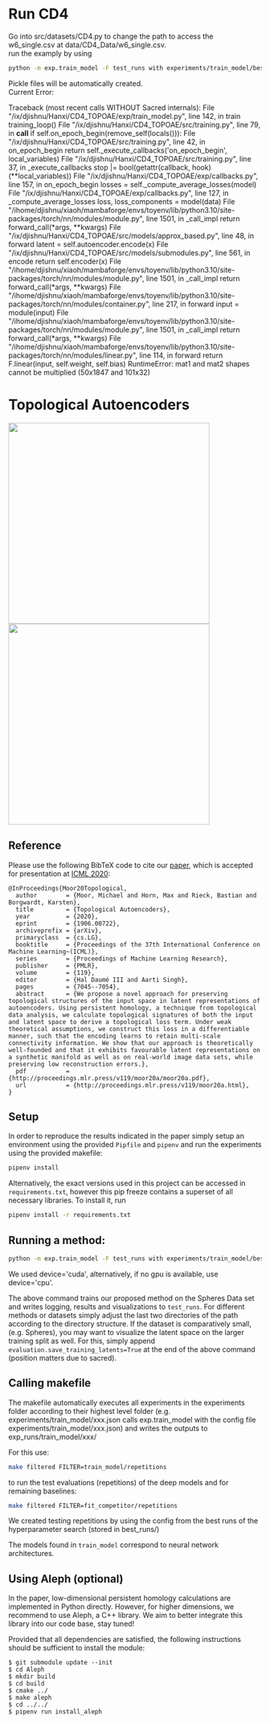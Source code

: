 # Run CD4
Go into src/datasets/CD4.py to change the path to access the w6_single.csv at data/CD4_Data/w6_single.csv. <br>
run the examply by using 
```bash
python -m exp.train_model -F test_runs with experiments/train_model/best_runs/CD4/TopoRegEdgeSymmetric.json device='cuda'   
```  

Pickle files will be automatically created. <br>
Current Error: 

Traceback (most recent calls WITHOUT Sacred internals):
  File "/ix/djishnu/Hanxi/CD4_TOPOAE/exp/train_model.py", line 142, in train
    training_loop()
  File "/ix/djishnu/Hanxi/CD4_TOPOAE/src/training.py", line 79, in __call__
    if self.on_epoch_begin(remove_self(locals())):
  File "/ix/djishnu/Hanxi/CD4_TOPOAE/src/training.py", line 42, in on_epoch_begin
    return self._execute_callbacks('on_epoch_begin', local_variables)
  File "/ix/djishnu/Hanxi/CD4_TOPOAE/src/training.py", line 37, in _execute_callbacks
    stop |= bool(getattr(callback, hook)(**local_variables))
  File "/ix/djishnu/Hanxi/CD4_TOPOAE/exp/callbacks.py", line 157, in on_epoch_begin
    losses = self._compute_average_losses(model)
  File "/ix/djishnu/Hanxi/CD4_TOPOAE/exp/callbacks.py", line 127, in _compute_average_losses
    loss, loss_components = model(data)
  File "/ihome/djishnu/xiaoh/mambaforge/envs/toyenv/lib/python3.10/site-packages/torch/nn/modules/module.py", line 1501, in _call_impl
    return forward_call(*args, **kwargs)
  File "/ix/djishnu/Hanxi/CD4_TOPOAE/src/models/approx_based.py", line 48, in forward
    latent = self.autoencoder.encode(x)
  File "/ix/djishnu/Hanxi/CD4_TOPOAE/src/models/submodules.py", line 561, in encode
    return self.encoder(x)
  File "/ihome/djishnu/xiaoh/mambaforge/envs/toyenv/lib/python3.10/site-packages/torch/nn/modules/module.py", line 1501, in _call_impl
    return forward_call(*args, **kwargs)
  File "/ihome/djishnu/xiaoh/mambaforge/envs/toyenv/lib/python3.10/site-packages/torch/nn/modules/container.py", line 217, in forward
    input = module(input)
  File "/ihome/djishnu/xiaoh/mambaforge/envs/toyenv/lib/python3.10/site-packages/torch/nn/modules/module.py", line 1501, in _call_impl
    return forward_call(*args, **kwargs)
  File "/ihome/djishnu/xiaoh/mambaforge/envs/toyenv/lib/python3.10/site-packages/torch/nn/modules/linear.py", line 114, in forward
    return F.linear(input, self.weight, self.bias)
RuntimeError: mat1 and mat2 shapes cannot be multiplied (50x1847 and 101x32)

# Topological Autoencoders

<img src="animations/topoae.gif" width="400"> <img src="animations/vanilla.gif" width="400">

## Reference

Please use the following BibTeX code to cite our [paper](https://arxiv.org/abs/1906.00722),
which is accepted for presentation at [ICML 2020](https://icml.cc/Conferences/2020):

```
@InProceedings{Moor20Topological,
  author        = {Moor, Michael and Horn, Max and Rieck, Bastian and Borgwardt, Karsten},
  title         = {Topological Autoencoders},
  year          = {2020},
  eprint        = {1906.00722},
  archiveprefix = {arXiv},
  primaryclass  = {cs.LG},
  booktitle     = {Proceedings of the 37th International Conference on Machine Learning~(ICML)},
  series        = {Proceedings of Machine Learning Research},
  publisher     = {PMLR},
  volume        = {119},
  editor        = {Hal Daumé III and Aarti Singh},
  pages         = {7045--7054},
  abstract      = {We propose a novel approach for preserving topological structures of the input space in latent representations of autoencoders. Using persistent homology, a technique from topological data analysis, we calculate topological signatures of both the input and latent space to derive a topological loss term. Under weak theoretical assumptions, we construct this loss in a differentiable manner, such that the encoding learns to retain multi-scale connectivity information. We show that our approach is theoretically well-founded and that it exhibits favourable latent representations on a synthetic manifold as well as on real-world image data sets, while preserving low reconstruction errors.},
  pdf           = {http://proceedings.mlr.press/v119/moor20a/moor20a.pdf},
  url           = {http://proceedings.mlr.press/v119/moor20a.html},
}
```  

## Setup
In order to reproduce the results indicated in the paper simply setup an
environment using the provided `Pipfile` and `pipenv` and run the experiments
using the provided makefile:

```bash
pipenv install 
```

Alternatively, the exact versions used in this project can be accessed in ```requirements.txt```, however
this pip freeze contains a superset of all necessary libraries. To install it, run
```bash
pipenv install -r requirements.txt 
```
  
## Running a method:
```bash
python -m exp.train_model -F test_runs with experiments/train_model/best_runs/Spheres/TopoRegEdgeSymmetric.json device='cuda'   
```   
We used device='cuda', alternatively, if no gpu is available, use device='cpu'.

The above command trains our proposed method on the Spheres Data set and writes logging, results and visualizations to `test_runs`. For different methods or datasets
simply adjust the last two directories of the path according to the directory structure.
If the dataset is comparatively small, (e.g. Spheres), you may want to visualize the latent space on the larger training split as well. For this, simply append 
``` evaluation.save_training_latents=True ``` at the end of the above command (position matters due to sacred).


## Calling makefile
The makefile automatically executes all experiments in the experiments folder
according to their highest level folder (e.g. experiments/train_model/xxx.json
calls exp.train_model with the config file experiments/train_model/xxx.json)
and writes the outputs to exp_runs/train_model/xxx/

For this use:
```bash
make filtered FILTER=train_model/repetitions
```
to run the test evaluations (repetitions) of the deep models
and for remaining baselines:
```bash
make filtered FILTER=fit_competitor/repetitions
```

We created testing repetitions by using the config from the best runs of the hyperparameter search (stored in best_runs/)


The models found in `train_model` correspond to neural network architectures.  

## Using Aleph (optional)

In the paper, low-dimensional persistent homology calculations are
implemented in Python directly. However, for higher dimensions, we
recommend to use Aleph, a C++ library. We aim to better integrate this
library into our code base, stay tuned!

Provided that all dependencies are satisfied, the following instructions should be sufficient
to install the module:

    $ git submodule update --init
    $ cd Aleph
    $ mkdir build
    $ cd build
    $ cmake ../
    $ make aleph
    $ cd ../../
    $ pipenv run install_aleph

